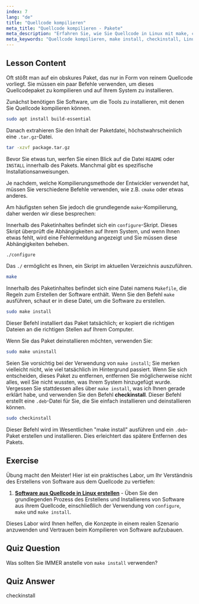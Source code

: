 ```yaml
---
index: 7
lang: "de"
title: "Quellcode kompilieren"
meta_title: "Quellcode kompilieren - Pakete"
meta_description: "Erfahren Sie, wie Sie Quellcode in Linux mit make, configure und checkinstall kompilieren. Verstehen Sie den Build-Prozess für Anfänger und fortgeschrittene Benutzer."
meta_keywords: "Quellcode kompilieren, make install, checkinstall, Linux kompilieren, build-essential, Linux Tutorial, Anfängerleitfaden"
---
```


## Lesson Content

Oft stößt man auf ein obskures Paket, das nur in Form von reinem Quellcode vorliegt. Sie müssen ein paar Befehle verwenden, um dieses Quellcodepaket zu kompilieren und auf Ihrem System zu installieren.

Zunächst benötigen Sie Software, um die Tools zu installieren, mit denen Sie Quellcode kompilieren können.

```bash
sudo apt install build-essential
```

Danach extrahieren Sie den Inhalt der Paketdatei, höchstwahrscheinlich eine `.tar.gz`-Datei.

```bash
tar -xzvf package.tar.gz
```

Bevor Sie etwas tun, werfen Sie einen Blick auf die Datei `README` oder `INSTALL` innerhalb des Pakets. Manchmal gibt es spezifische Installationsanweisungen.

Je nachdem, welche Kompilierungsmethode der Entwickler verwendet hat, müssen Sie verschiedene Befehle verwenden, wie z.B. `cmake` oder etwas anderes.

Am häufigsten sehen Sie jedoch die grundlegende `make`-Kompilierung, daher werden wir diese besprechen:

Innerhalb des Paketinhaltes befindet sich ein `configure`-Skript. Dieses Skript überprüft die Abhängigkeiten auf Ihrem System, und wenn Ihnen etwas fehlt, wird eine Fehlermeldung angezeigt und Sie müssen diese Abhängigkeiten beheben.

```bash
./configure
```

Das `./` ermöglicht es Ihnen, ein Skript im aktuellen Verzeichnis auszuführen.

```bash
make
```

Innerhalb des Paketinhaltes befindet sich eine Datei namens `Makefile`, die Regeln zum Erstellen der Software enthält. Wenn Sie den Befehl `make` ausführen, schaut er in diese Datei, um die Software zu erstellen.

```bash
sudo make install
```

Dieser Befehl installiert das Paket tatsächlich; er kopiert die richtigen Dateien an die richtigen Stellen auf Ihrem Computer.

Wenn Sie das Paket deinstallieren möchten, verwenden Sie:

```bash
sudo make uninstall
```

Seien Sie vorsichtig bei der Verwendung von `make install`; Sie merken vielleicht nicht, wie viel tatsächlich im Hintergrund passiert. Wenn Sie sich entscheiden, dieses Paket zu entfernen, entfernen Sie möglicherweise nicht alles, weil Sie nicht wussten, was Ihrem System hinzugefügt wurde. Vergessen Sie stattdessen alles über `make install`, was ich Ihnen gerade erklärt habe, und verwenden Sie den Befehl **checkinstall**. Dieser Befehl erstellt eine `.deb`-Datei für Sie, die Sie einfach installieren und deinstallieren können.

```bash
sudo checkinstall
```

Dieser Befehl wird im Wesentlichen "make install" ausführen und ein `.deb`-Paket erstellen und installieren. Dies erleichtert das spätere Entfernen des Pakets.

## Exercise

Übung macht den Meister! Hier ist ein praktisches Labor, um Ihr Verständnis des Erstellens von Software aus dem Quellcode zu vertiefen:

1. **[Software aus Quellcode in Linux erstellen](https://labex.io/de/labs/comptia-build-software-from-source-code-in-linux-590853)** - Üben Sie den grundlegenden Prozess des Erstellens und Installierens von Software aus ihrem Quellcode, einschließlich der Verwendung von `configure`, `make` und `make install`.

Dieses Labor wird Ihnen helfen, die Konzepte in einem realen Szenario anzuwenden und Vertrauen beim Kompilieren von Software aufzubauen.

## Quiz Question

Was sollten Sie IMMER anstelle von `make install` verwenden?

## Quiz Answer

checkinstall
